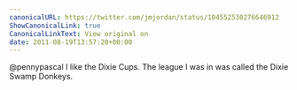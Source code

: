 ```yaml
---
canonicalURL: https://twitter.com/jmjordan/status/104552530276646912
ShowCanonicalLink: true
CanonicalLinkText: View original on
date: 2011-08-19T13:57:20+00:00
---
```

@pennypascal I like the Dixie Cups. The league I was in was called the Dixie Swamp Donkeys.